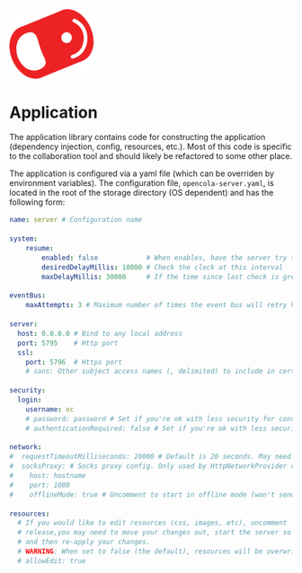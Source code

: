 <img src="../../../img/pull-tab.svg" width="150" alt="OpenCola"/>

# Application

The application library contains code for constructing the application (dependency injection, config, resources, etc.). 
Most of this code is specific to the collaboration tool and should likely be refactored to some other place.

The application is configured via a yaml file (which can be overriden by environment variables). The configuration file, `opencola-server.yaml`, is located in the root of the storage directory (OS dependent) and has the following form:

```yaml
name: server # Configuration name

system: 
    resume: 
        enabled: false            # When enables, have the server try to detect wake from sleep (not super reliable)
        desiredDelayMillis: 10000 # Check the clock at this interval
        maxDelayMillis: 30000     # If the time since last check is greater than this, raise a resume event

eventBus:
    maxAttempts: 3 # Maximum number of times the event bus will retry handling an event on exception

server:
  host: 0.0.0.0 # Bind to any local address
  port: 5795    # Http port
  ssl:
    port: 5796  # Https port
    # sans: Other subject access names (, delimited) to include in cert. This is usually done automatically.

security:
  login:
    username: oc
    # password: password # Set if you're ok with less security for convenience 
    # authenticationRequired: false # Set if you're ok with less security for convenience    

network:
#  requestTimeoutMilliseconds: 20000 # Default is 20 seconds. May need to adjust for higher latency environments
#  socksProxy: # Socks proxy config. Only used by HttpNetworkProvider right now
#    host: hostname
#    port: 1080
#    offlineMode: true # Uncomment to start in offline mode (won't send / revieve any requests)

resources:
  # If you would like to edit resources (css, images, etc), uncomment 'allowEdit: true' below. When updating to a new
  # release,you may need to move your changes out, start the server so that new versions of the resources are created,
  # and then re-apply your changes.
  # WARNING: When set to false (the default), resources will be overwritten on server restart.
  # allowEdit: true

```
